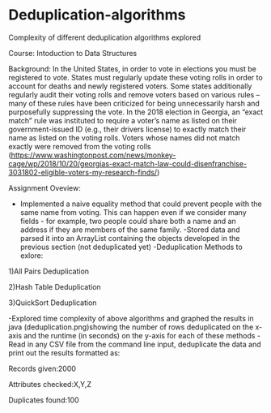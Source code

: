 # Deduplication-algorithms
Complexity of different deduplication algorithms explored

Course: Intoduction to Data Structures

Background:
In the United States, in order to vote in elections you must be registered to vote. States must regularly update these voting rolls in order to account for deaths and newly registered voters. Some states additionally regularly audit their voting rolls and remove voters based on various rules – many of these rules have been criticized for being unnecessarily harsh and purposefully suppressing the vote. In the 2018 election in Georgia, an “exact match” rule was instituted to require a voter’s name as listed on their government-issued ID (e.g., their drivers license) to exactly match their name as listed on the voting rolls. Voters whose names did not match exactly were removed from the voting rolls (https://www.washingtonpost.com/news/monkey-cage/wp/2018/10/20/georgias-exact-match-law-could-disenfranchise-3031802-eligible-voters-my-research-finds/)

Assignment Oveview:
- Implemented a naive equality method that could prevent people with the same name from voting. This can happen even if we consider many fields - for example, two people could share both a name and an address if they are members of the same family.
-Stored data and parsed it into an ArrayList containing the objects developed in the previous section (not deduplicated yet)
-Deduplication Methods to exlore:


1)All Pairs Deduplication


2)Hash Table Deduplication


3)QuickSort Deduplication


-Explored time complexity of above algorithms and graphed the results in java (deduplication.png)showing the number of rows deduplicated on the x-axis and the runtime (in seconds) on the y-axis for each of these methods 
-Read in any CSV file from the command line input, deduplicate the data and print out the results formatted as:

Records given:2000


Attributes checked:X,Y,Z


Duplicates found:100
